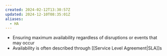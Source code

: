 ```yaml
---
created: 2024-02-12T13:30:57Z
updated: 2024-12-10T08:35:01Z
aliases:
  - HA
---
```

- Ensuring maximum availability regardless of disruptions or events that may occur
- Availability is often described through [[Service Level Agreement|SLA]]s
